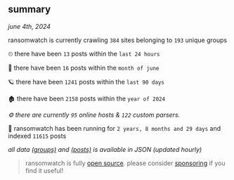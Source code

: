 
## summary
_june 4th, 2024_

ransomwatch is currently crawling `384` sites belonging to `193` unique groups

⏲ there have been `13` posts within the `last 24 hours`

🦈 there have been `16` posts within the `month of june`

🪐 there have been `1241` posts within the `last 90 days`

🏚 there have been `2158` posts within the `year of 2024`

_⚙️ there are currently `95` online hosts & `122` custom parsers._

🦕 ransomwatch has been running for `2 years, 8 months and 29 days` and indexed `11615` posts

_all data  [(groups)](http://ransomwhat.telemetry.ltd/groups) and [(posts)](http://ransomwhat.telemetry.ltd/posts) is available in JSON (updated hourly)_

> ransomwatch is fully [open source](https://github.com/joshhighet/ransomwatch#ransomwatch--). please consider [sponsoring](https://github.com/sponsors/joshhighet) if you find it useful!
